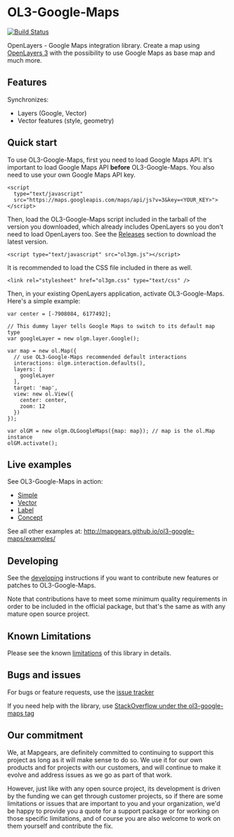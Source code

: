 OL3-Google-Maps
===============

[![Build Status](https://travis-ci.org/mapgears/ol3-google-maps.svg)](https://travis-ci.org/mapgears/ol3-google-maps)

OpenLayers - Google Maps integration library. Create a map using
[OpenLayers 3](http://openlayers.org/) with the possibility to use Google Maps
as base map and much more.


Features
--------

Synchronizes:

 - Layers (Google, Vector)
 - Vector features (style, geometry)


Quick start
-----------

To use OL3-Google-Maps, first you need to load Google Maps API. It's important to load Google Maps API **before** OL3-Google-Maps. You also need to use your own Google Maps API key.

    <script
      type="text/javascript"
      src="https://maps.googleapis.com/maps/api/js?v=3&key=<YOUR_KEY>">
    </script>

Then, load the OL3-Google-Maps script included in the tarball of the version you downloaded, which already includes OpenLayers so you don't need to load OpenLayers too. See the [Releases](https://github.com/mapgears/ol3-google-maps/releases) section to download the latest version.

    <script type="text/javascript" src="ol3gm.js"></script>

It is recommended to load the CSS file included in there as well.

    <link rel="stylesheet" href="ol3gm.css" type="text/css" />

Then, in your existing OpenLayers application, activate OL3-Google-Maps. Here's a simple example:

    var center = [-7908084, 6177492];

    // This dummy layer tells Google Maps to switch to its default map type
    var googleLayer = new olgm.layer.Google();

    var map = new ol.Map({
      // use OL3-Google-Maps recommended default interactions
      interactions: olgm.interaction.defaults(),
      layers: [
        googleLayer
      ],
      target: 'map',
      view: new ol.View({
        center: center,
        zoom: 12
      })
    });

    var olGM = new olgm.OLGoogleMaps({map: map}); // map is the ol.Map instance
    olGM.activate();


Live examples
-------------

See OL3-Google-Maps in action:

 * [Simple](http://mapgears.github.io/ol3-google-maps/examples/dist/examples/simple.html)
 * [Vector](http://mapgears.github.io/ol3-google-maps/examples/dist/examples/vector.html)
 * [Label](http://mapgears.github.io/ol3-google-maps/examples/dist/examples/label.html)
 * [Concept](http://mapgears.github.io/ol3-google-maps/examples/dist/examples/concept.html)

See all other examples at:
http://mapgears.github.io/ol3-google-maps/examples/


Developing
-----------

See the [developing](DEVELOPING.md) instructions if you want to contribute
new features or patches to OL3-Google-Maps.

Note that contributions have to meet some minimum quality requirements
in order to be included in the official package, but that's the same
as with any mature open source project.


Known Limitations
-----------------

Please see the known [limitations](LIMITATIONS.md) of this library in details.


Bugs and issues
---------------

For bugs or feature requests, use the
[issue tracker](https://github.com/mapgears/ol3-google-maps/issues)

If you need help with the library, use
[StackOverflow under the ol3-google-maps tag](http://stackoverflow.com/questions/tagged/ol3-google-maps)


Our commitment
--------------

We, at Mapgears, are definitely committed to continuing to support
this project as long as it will make sense to do so. We use it for our
own products and for projects with our customers, and will continue to
make it evolve and address issues as we go as part of that work.

However, just like with any open source project, its development is
driven by the funding we can get through customer projects, so if
there are some limitations or issues that are important to you and
your organization, we'd be happy to provide you a quote for a support
package or for working on those specific limitations, and of course
you are also welcome to work on them yourself and contribute the fix.